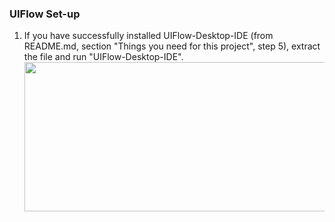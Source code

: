 ### UIFlow Set-up
1) If you have successfully installed UIFlow-Desktop-IDE (from README.md, section "Things you need for this project", step 5), extract the file and run "UIFlow-Desktop-IDE". <br/> <img src="https://user-images.githubusercontent.com/56757186/110102736-1ac20000-7de0-11eb-99e0-083316a503b4.png" width="500" height="239">
